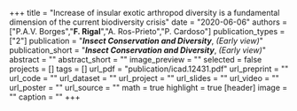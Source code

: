 +++
title = "Increase of insular exotic arthropod diversity is a fundamental dimension of the current biodiversity crisis"
date = "2020-06-06"
authors = ["P.A.V. Borges","**F. Rigal**","A. Ros-Prieto","P. Cardoso"]
publication_types = ["2"]
publication = "**_Insect Conservation and Diversity_**, _(Early view)_"
publication_short = "**_Insect Conservation and Diversity_**, _(Early view)_"
abstract = ""
abstract_short = ""
image_preview = ""
selected = false
projects = []
tags = []
url_pdf = "publication/icad.12431.pdf"
url_preprint = ""
url_code = ""
url_dataset = ""
url_project = ""
url_slides = ""
url_video = ""
url_poster = ""
url_source = ""
math = true
highlight = true
[header]
image = ""
caption = ""
+++
